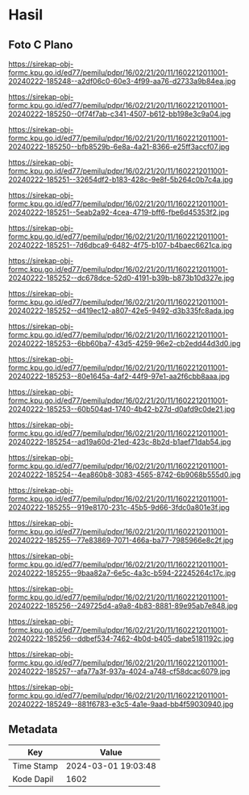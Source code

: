 # Hasil

## Foto C Plano

https://sirekap-obj-formc.kpu.go.id/ed77/pemilu/pdpr/16/02/21/20/11/1602212011001-20240222-185248--a2df06c0-60e3-4f99-aa76-d2733a9b84ea.jpg

https://sirekap-obj-formc.kpu.go.id/ed77/pemilu/pdpr/16/02/21/20/11/1602212011001-20240222-185250--0f74f7ab-c341-4507-b612-bb198e3c9a04.jpg

https://sirekap-obj-formc.kpu.go.id/ed77/pemilu/pdpr/16/02/21/20/11/1602212011001-20240222-185250--bfb8529b-6e8a-4a21-8366-e25ff3accf07.jpg

https://sirekap-obj-formc.kpu.go.id/ed77/pemilu/pdpr/16/02/21/20/11/1602212011001-20240222-185251--32654df2-b183-428c-9e8f-5b264c0b7c4a.jpg

https://sirekap-obj-formc.kpu.go.id/ed77/pemilu/pdpr/16/02/21/20/11/1602212011001-20240222-185251--5eab2a92-4cea-4719-bff6-fbe6d45353f2.jpg

https://sirekap-obj-formc.kpu.go.id/ed77/pemilu/pdpr/16/02/21/20/11/1602212011001-20240222-185251--7d6dbca9-6482-4f75-b107-b4baec6621ca.jpg

https://sirekap-obj-formc.kpu.go.id/ed77/pemilu/pdpr/16/02/21/20/11/1602212011001-20240222-185252--dc678dce-52d0-4191-b39b-b873b10d327e.jpg

https://sirekap-obj-formc.kpu.go.id/ed77/pemilu/pdpr/16/02/21/20/11/1602212011001-20240222-185252--d419ec12-a807-42e5-9492-d3b335fc8ada.jpg

https://sirekap-obj-formc.kpu.go.id/ed77/pemilu/pdpr/16/02/21/20/11/1602212011001-20240222-185253--6bb60ba7-43d5-4259-96e2-cb2edd44d3d0.jpg

https://sirekap-obj-formc.kpu.go.id/ed77/pemilu/pdpr/16/02/21/20/11/1602212011001-20240222-185253--80e1645a-4af2-44f9-97e1-aa2f6cbb8aaa.jpg

https://sirekap-obj-formc.kpu.go.id/ed77/pemilu/pdpr/16/02/21/20/11/1602212011001-20240222-185253--60b504ad-1740-4b42-b27d-d0afd9c0de21.jpg

https://sirekap-obj-formc.kpu.go.id/ed77/pemilu/pdpr/16/02/21/20/11/1602212011001-20240222-185254--ad19a60d-21ed-423c-8b2d-b1aef71dab54.jpg

https://sirekap-obj-formc.kpu.go.id/ed77/pemilu/pdpr/16/02/21/20/11/1602212011001-20240222-185254--4ea860b8-3083-4565-8742-6b9068b555d0.jpg

https://sirekap-obj-formc.kpu.go.id/ed77/pemilu/pdpr/16/02/21/20/11/1602212011001-20240222-185255--919e8170-231c-45b5-9d66-3fdc0a801e3f.jpg

https://sirekap-obj-formc.kpu.go.id/ed77/pemilu/pdpr/16/02/21/20/11/1602212011001-20240222-185255--77e83869-7071-466a-ba77-7985966e8c2f.jpg

https://sirekap-obj-formc.kpu.go.id/ed77/pemilu/pdpr/16/02/21/20/11/1602212011001-20240222-185255--9baa82a7-6e5c-4a3c-b594-22245264c17c.jpg

https://sirekap-obj-formc.kpu.go.id/ed77/pemilu/pdpr/16/02/21/20/11/1602212011001-20240222-185256--249725d4-a9a8-4b83-8881-89e95ab7e848.jpg

https://sirekap-obj-formc.kpu.go.id/ed77/pemilu/pdpr/16/02/21/20/11/1602212011001-20240222-185256--ddbef534-7462-4b0d-b405-dabe5181192c.jpg

https://sirekap-obj-formc.kpu.go.id/ed77/pemilu/pdpr/16/02/21/20/11/1602212011001-20240222-185257--afa77a3f-937a-4024-a748-cf58dcac6079.jpg

https://sirekap-obj-formc.kpu.go.id/ed77/pemilu/pdpr/16/02/21/20/11/1602212011001-20240222-185249--881f6783-e3c5-4a1e-9aad-bb4f59030940.jpg


## Metadata

| Key        | Value               |
| ---------- | ------------------- |
| Time Stamp | 2024-03-01 19:03:48 |
| Kode Dapil | 1602                |



